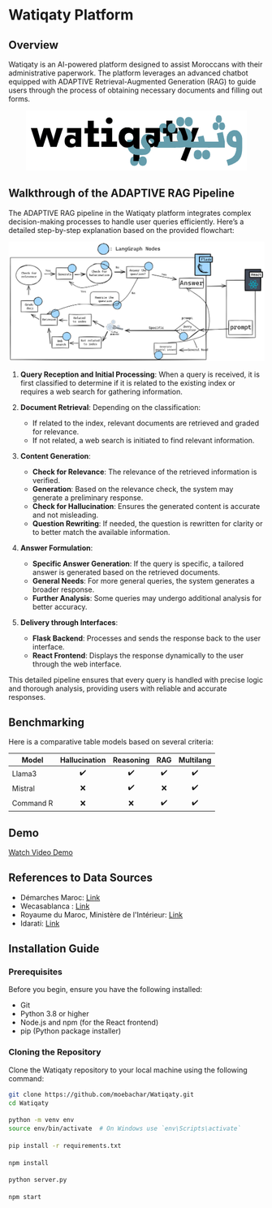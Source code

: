 # Watiqaty Platform

## Overview

Watiqaty is an AI-powered platform designed to assist Moroccans with their administrative paperwork. The platform leverages an advanced chatbot equipped with ADAPTIVE Retrieval-Augmented Generation (RAG) to guide users through the process of obtaining necessary documents and filling out forms.

<p align="center">
  <img src="https://github.com/moebachar/Watiqaty/blob/main/assets/logo.png?raw=true" alt="LangGraph Nodes Pipeline">
</p>

## Walkthrough of the ADAPTIVE RAG Pipeline

The ADAPTIVE RAG pipeline in the Watiqaty platform integrates complex decision-making processes to handle user queries efficiently. Here’s a detailed step-by-step explanation based on the provided flowchart:

![LangGraph Nodes Pipeline](https://github.com/moebachar/Watiqaty/blob/main/assets/diag.png?raw=true)


1. **Query Reception and Initial Processing**: When a query is received, it is first classified to determine if it is related to the existing index or requires a web search for gathering information.
   
2. **Document Retrieval**: Depending on the classification:
   - If related to the index, relevant documents are retrieved and graded for relevance.
   - If not related, a web search is initiated to find relevant information.

3. **Content Generation**:
   - **Check for Relevance**: The relevance of the retrieved information is verified.
   - **Generation**: Based on the relevance check, the system may generate a preliminary response.
   - **Check for Hallucination**: Ensures the generated content is accurate and not misleading.
   - **Question Rewriting**: If needed, the question is rewritten for clarity or to better match the available information.

4. **Answer Formulation**:
   - **Specific Answer Generation**: If the query is specific, a tailored answer is generated based on the retrieved documents.
   - **General Needs**: For more general queries, the system generates a broader response.
   - **Further Analysis**: Some queries may undergo additional analysis for better accuracy.

5. **Delivery through Interfaces**: 
   - **Flask Backend**: Processes and sends the response back to the user interface.
   - **React Frontend**: Displays the response dynamically to the user through the web interface.

This detailed pipeline ensures that every query is handled with precise logic and thorough analysis, providing users with reliable and accurate responses.

## Benchmarking

Here is a comparative table models based on several criteria:

| Model          | Hallucination | Reasoning | RAG | Multilang |
|----------------|:--------:|:-----:|:-----------:|:---------------:|
| Llama3  |    ✔️    |   ✔️   |      ✔️     |       ✔️       |
| Mistral        |    ❌   |   ✔️   |       ❌     |       ✔️       |
| Command R        |    ❌    |   ❌   |      ✔️     |       ✔️       |

## Demo

[Watch Video Demo](https://github.com/moebachar/Watiqaty/blob/main/assets/First%20Use%20case.mp4)


## References to Data Sources

- Démarches Maroc: [Link](https://www.demarchesmaroc.com)
- Wecasablanca : [Link](https://www.casablancacity.ma/ar/demarche/41/autorisation-de-dresser-lacte-de-mariage)
- Royaume du Maroc, Ministère de l'Intérieur: [Link](https://www.passeport.ma/)
- Idarati: [Link](https://idarati.ma/)
  

## Installation Guide

### Prerequisites

Before you begin, ensure you have the following installed:
- Git
- Python 3.8 or higher
- Node.js and npm (for the React frontend)
- pip (Python package installer)

### Cloning the Repository

Clone the Watiqaty repository to your local machine using the following command:

```bash
git clone https://github.com/moebachar/Watiqaty.git
cd Watiqaty

python -m venv env
source env/bin/activate  # On Windows use `env\Scripts\activate`

pip install -r requirements.txt

npm install

python server.py

npm start

```

